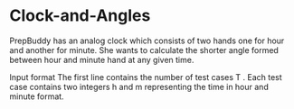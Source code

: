 # Clock-and-Angles
PrepBuddy has an analog clock which consists of two hands one for hour and another for minute. She wants to calculate the shorter angle formed between hour and minute hand at any given time.

Input format
The first line contains the number of test cases 
T
. 
Each test case contains two integers 
h
 and 
m
 representing the time in hour and minute format.
